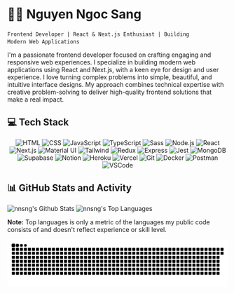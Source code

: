 <h1>🏄‍♂️ Nguyen Ngoc Sang</h1>

<code>Frontend Developer | React & Next.js Enthusiast | Building Modern Web Applications</code>

<p>
  I'm a passionate frontend developer focused on crafting engaging and responsive web experiences. I
  specialize in building modern web applications using React and Next.js, with a keen eye for design
  and user experience. I love turning complex problems into simple, beautiful, and intuitive
  interface designs. My approach combines technical expertise with creative problem-solving to
  deliver high-quality frontend solutions that make a real impact.
</p>

<div>
  <h2>💻 Tech Stack</h2>

  <div align="center">
    <img src="https://img.shields.io/badge/HTML-E34F26?style=for-the-badge&logo=html5&logoColor=white" alt="HTML" />
    <img src="https://img.shields.io/badge/CSS-663399?style=for-the-badge&logo=css&logoColor=white" alt="CSS" />
    <img src="https://img.shields.io/badge/JavaScript-F7DF1E?style=for-the-badge&logo=javascript&logoColor=black" alt="JavaScript" />
    <img src="https://img.shields.io/badge/TypeScript-3178C6?style=for-the-badge&logo=typescript&logoColor=white" alt="TypeScript" />
    <img src="https://img.shields.io/badge/Sass-CC6699?style=for-the-badge&logo=sass&logoColor=white" alt="Sass" />
    <img src="https://img.shields.io/badge/Node.js-5FA04E?style=for-the-badge&logo=node.js&logoColor=white" alt="Node.js" />
    <img src="https://img.shields.io/badge/React-61DAFB?style=for-the-badge&logo=react&logoColor=black" alt="React" />
    <img src="https://img.shields.io/badge/Next.js-000000?style=for-the-badge&logo=next.js&logoColor=white" alt="Next.js" />
    <img src="https://img.shields.io/badge/Material_UI-007FFF?style=for-the-badge&logo=mui&logoColor=white" alt="Material UI" />
    <img src="https://img.shields.io/badge/Tailwind_CSS-06B6D4?style=for-the-badge&logo=tailwind-css&logoColor=white" alt="Tailwind" />
    <img src="https://img.shields.io/badge/Redux-764ABC?style=for-the-badge&logo=redux&logoColor=white" alt="Redux" />
    <img src="https://img.shields.io/badge/Express.js-000000?style=for-the-badge&logo=express&logoColor=white" alt="Express" />
    <img src="https://img.shields.io/badge/Jest-C21325?style=for-the-badge&logo=jest&logoColor=white" alt="Jest" />
    <img src="https://img.shields.io/badge/MongoDB-47A248?style=for-the-badge&logo=mongodb&logoColor=white" alt="MongoDB" />
    <img src="https://img.shields.io/badge/Supabase-3FCF8E?style=for-the-badge&logo=supabase&logoColor=white" alt="Supabase" />
    <img src="https://img.shields.io/badge/Notion-000000?style=for-the-badge&logo=notion&logoColor=white" alt="Notion" />
    <img src="https://img.shields.io/badge/Heroku-430098?style=for-the-badge&logo=heroku&logoColor=white" alt="Heroku" />
    <img src="https://img.shields.io/badge/Vercel-000000?style=for-the-badge&logo=vercel&logoColor=white" alt="Vercel" />
    <img src="https://img.shields.io/badge/Git-F05032?style=for-the-badge&logo=git&logoColor=white" alt="Git" />
    <img src="https://img.shields.io/badge/Docker-2496ED?style=for-the-badge&logo=docker&logoColor=white" alt="Docker" />
    <img src="https://img.shields.io/badge/Postman-FF6C37?style=for-the-badge&logo=postman&logoColor=white" alt="Postman" />
    <img src="https://img.shields.io/badge/Visual_Studio_Code-007ACC?style=for-the-badge&logo=visual-studio-code&logoColor=white" alt="VSCode" />
  </div>
</div>

<div>
  <h2>📊 GitHub Stats and Activity</h2>

  <div>
    <picture>
      <source media="(prefers-color-scheme: dark)" srcset="https://denvercoder1-github-readme-stats.vercel.app/api/?username=nnsng&show_icons=true&include_all_commits=true&count_private=true&theme=tokyonight&rank_icon=github&hide_border=true" />
      <source media="(prefers-color-scheme: light)" srcset="https://denvercoder1-github-readme-stats.vercel.app/api/?username=nnsng&show_icons=true&include_all_commits=true&count_private=true&theme=default&rank_icon=github&hide_border=true" />
      <img src="https://denvercoder1-github-readme-stats.vercel.app/api/?username=nnsng&show_icons=true&include_all_commits=true&count_private=true&theme=tokyonight&rank_icon=github&hide_border=true" height="192px" alt="nnsng's Github Stats" />
    </picture>
    <picture>
      <source media="(prefers-color-scheme: dark)" srcset="https://denvercoder1-github-readme-stats.vercel.app/api/top-langs/?username=nnsng&langs_count=8&layout=compact&theme=tokyonight&hide_border=true&hide=Jupyter%20Notebook,Roff" />
      <source media="(prefers-color-scheme: light)" srcset="https://denvercoder1-github-readme-stats.vercel.app/api/top-langs/?username=nnsng&langs_count=8&layout=compact&theme=default&hide_border=true&hide=Jupyter%20Notebook,Roff" />
      <img src="https://denvercoder1-github-readme-stats.vercel.app/api/top-langs/?username=nnsng&langs_count=8&layout=compact&theme=tokyonight&hide_border=true&hide=Jupyter%20Notebook,Roff" height="192px" alt="nnsng's Top Languages" />
    </picture>
  </div>

  <p>
    <b>Note:</b> Top languages is only a metric of the languages my public code consists of and doesn't reflect experience or skill level.
  </p>

  <!-- <img src="https://github-readme-activity-graph.vercel.app/graph/?username=nnsng&theme=tokyo-night&hide_border=true" alt="nnsng's Activity Graph" /> -->

  <picture>
    <source media="(prefers-color-scheme: dark)" srcset="https://github.com/nnsng/nnsng/blob/snake/github-snake-dark.svg" />
    <source media="(prefers-color-scheme: light)" srcset="https://github.com/nnsng/nnsng/blob/snake/github-snake.svg" />
    <img src="https://github.com/nnsng/nnsng/blob/snake/github-snake-dark.svg" alt="github-snake" />
  </picture>
</div>
